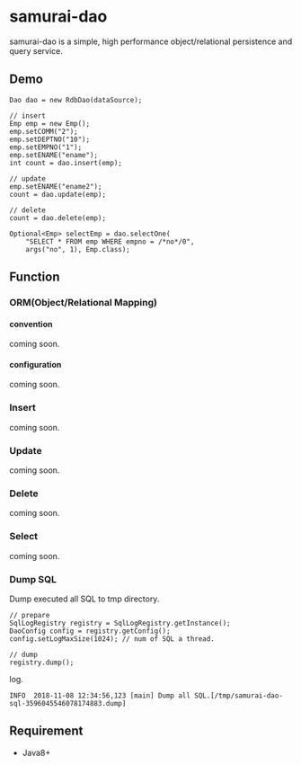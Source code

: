 samurai-dao
===========
samurai-dao is a simple, high performance object/relational persistence and query service.

## Demo
```
Dao dao = new RdbDao(dataSource);

// insert
Emp emp = new Emp();
emp.setCOMM("2");
emp.setDEPTNO("10");
emp.setEMPNO("1");
emp.setENAME("ename");
int count = dao.insert(emp);

// update
emp.setENAME("ename2");
count = dao.update(emp);

// delete
count = dao.delete(emp);

Optional<Emp> selectEmp = dao.selectOne(
	"SELECT * FROM emp WHERE empno = /*no*/0",
	args("no", 1), Emp.class);

```

## Function
### ORM(Object/Relational Mapping)
#### convention
coming soon.

#### configuration
coming soon.

### Insert
coming soon.

### Update
coming soon.

### Delete
coming soon.

### Select
coming soon.

### Dump SQL

Dump executed all SQL to tmp directory.

```
// prepare
SqlLogRegistry registry = SqlLogRegistry.getInstance();
DaoConfig config = registry.getConfig();
config.setLogMaxSize(1024); // num of SQL a thread.

// dump
registry.dump();
```

log.
```
INFO  2018-11-08 12:34:56,123 [main] Dump all SQL.[/tmp/samurai-dao-sql-3596045546078174883.dump]
```

## Requirement
* Java8+

